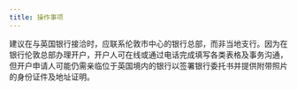 ```yaml
---
title: 操作事项
---
```


建议在与英国银行接洽时，应联系伦敦市中心的银行总部，而非当地支行。因为在银行伦敦总部办理开户，开户人可在线或通过电话完成填写各类表格及事务沟通，但开户申请人可能仍需亲临位于英国境内的银行以签署银行委托书并提供附带照片的身份证件及地址证明。